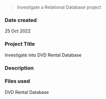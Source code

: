 > Investigate a Relational Database project

### Date created
25 Oct 2022

### Project Title
Investigate into DVD Rental Database 

### Description


### Files used
DVD Rental Database 

